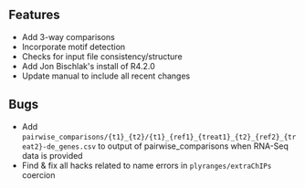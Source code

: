 ## Features

- Add 3-way comparisons
- Incorporate motif detection
- Checks for input file consistency/structure
- Add Jon Bischlak's install of R4.2.0
- Update manual to include all recent changes

## Bugs

- Add `pairwise_comparisons/{t1}_{t2}/{t1}_{ref1}_{treat1}_{t2}_{ref2}_{treat2}-de_genes.csv` to output of pairwise_comparisons when RNA-Seq data is provided
- Find & fix all hacks related to name errors in `plyranges/extraChIPs` coercion
